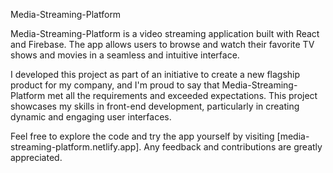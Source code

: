 Media-Streaming-Platform

Media-Streaming-Platform is a video streaming application built with React and Firebase. The app allows users to browse and watch their favorite TV shows and movies in a seamless and intuitive interface.

I developed this project as part of an initiative to create a new flagship product for my company, and I'm proud to say that Media-Streaming-Platform
met all the requirements and exceeded expectations. This project showcases my skills in front-end development, particularly in creating dynamic and engaging user interfaces.

Feel free to explore the code and try the app yourself by visiting [media-streaming-platform.netlify.app]. Any feedback and contributions are greatly appreciated.
